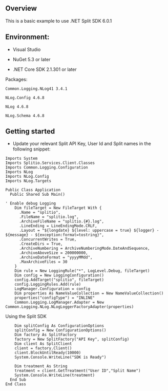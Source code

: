 ## Overview
This is a basic example to use .NET Split SDK 6.0.1

## Environment:

- Visual Studio

- NuGet 5.3 or later

- .NET Core SDK 2.1.301 or later


Packages:

```
Common.Logging.NLog41 3.4.1

NLog.Config 4.6.8

NLog 4.6.8

NLog.Schema 4.6.8 
```

## Getting started

- Update your relevant Split API Key, User Id and Split names in the following snippet:

``` net
Imports System
Imports Splitio.Services.Client.Classes
Imports Common.Logging.Configuration
Imports NLog
Imports NLog.Config
Imports NLog.Targets

Public Class Application
  Public Shared Sub Main() 
 
' Enable debug Logging
    Dim fileTarget = New FileTarget With {
      .Name = "splitio",
      .FileName = "splitio.log",
      .ArchiveFileName = "splitio.{#}.log",
      .LineEnding = LineEndingMode.CRLF,
      .Layout = "${longdate} ${level: uppercase = true} ${logger} - ${message} - ${exception:format=tostring}",
      .ConcurrentWrites = True,
      .CreateDirs = True,
      .ArchiveNumbering = ArchiveNumberingMode.DateAndSequence,
      .ArchiveAboveSize = 200000000,
      .ArchiveDateFormat = "yyyyMMdd",
      .MaxArchiveFiles = 30
    }
    Dim rule = New LoggingRule("*", LogLevel.Debug, fileTarget)
    Dim config = New LoggingConfiguration()
    config.AddTarget("splitio", fileTarget)
    config.LoggingRules.Add(rule)
    LogManager.Configuration = config
    Dim properties As NameValueCollection = New NameValueCollection()
    properties("configType") = "INLINE"
    Common.Logging.LogManager.Adapter = New Common.Logging.NLog.NLogLoggerFactoryAdapter(properties)
```

Using the Split SDK

```
    Dim splitConfig As ConfigurationOptions
    splitConfig = New ConfigurationOptions()
    Dim factory As SplitFactory
    factory = New SplitFactory("API Key", splitConfig)
    Dim client As SplitClient
    client = factory.Client()
    client.BlockUntilReady(10000)
    System.Console.WriteLine("SDK is Ready")

    Dim treatment As String
    treatment = client.GetTreatment("User ID","Split Name")
    System.Console.WriteLine(treatment)
  End Sub
End Class
```

